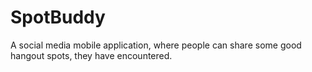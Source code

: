 # SpotBuddy
A social media mobile application, where people can share some good hangout spots, they have encountered.
